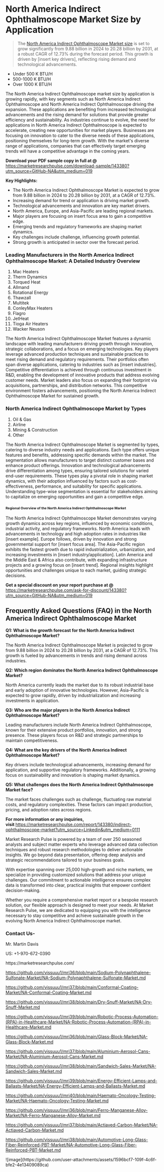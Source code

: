<h1>North America Indirect Ophthalmoscope Market&nbsp;Size by Application</h1><blockquote><p>The <a href="https://marketresearchpulse.com/download-sample/143380?utm_source=GitHub-NA&amp;utm_medium=019">North America Indirect Ophthalmoscope Market size</a> is set to grow significantly from 9.88 billion in 2024 to 20.28 billion by 2031, at a robust CAGR of 12.73% during the forecast period. This growth is driven by [insert key drivers], reflecting rising demand and technological advancements.</p></blockquote><ul><li> Under 500 K BTU/H<li> 500-1000 K BTU/H<li> Over 1000 K BTU/H</li></ul><p>The North America Indirect Ophthalmoscope market size by application is growing rapidly, with key segments such as North America Indirect Ophthalmoscope and North America Indirect Ophthalmoscope driving the expansion. These applications are benefiting from increased technological advancements and the rising demand for solutions that provide greater efficiency and sustainability. As industries continue to evolve, the need for applications in North America Indirect Ophthalmoscope is expected to accelerate, creating new opportunities for market players. Businesses are focusing on innovation to cater to the diverse needs of these applications, positioning themselves for long-term growth. With the market's diverse range of applications, companies that can effectively target emerging trends will have a competitive advantage in the coming years.</p><p><strong>Download your PDF sample copy in full at @ </strong><a href="https://marketresearchpulse.com/download-sample/143380?utm_source=GitHub-NA&amp;utm_medium=019">https://marketresearchpulse.com/download-sample/143380?utm_source=GitHub-NA&amp;utm_medium=019</a></p><p><strong>Key Highlights: </strong></p><ul><li>The North America Indirect Ophthalmoscope Market is expected to grow from 9.88 billion in 2024 to 20.28 billion by 2031, at a CAGR of 12.73%.</li><li>Increasing demand for trend or application is driving market growth.</li><li>Technological advancements and innovation are key market drivers.</li><li>North America, Europe, and Asia-Pacific are leading regional markets.</li><li>Major players are focusing on insert focus area to gain a competitive edge.</li><li>Emerging trends and regulatory frameworks are shaping market dynamics.</li><li>Key challenges include challenge, influencing growth potential.</li><li>Strong growth is anticipated in sector over the forecast period.</li></ul><h3>Leading Manufacturers in the North America Indirect Ophthalmoscope Market: A Detailed Industry Overview</h3><ol><li> Mac Heaters</li><li>Therm Dynamics</li><li>Torqued Heat</li><li>Allmand</li><li>Rotational Energy</li><li>Thawzall</li><li>Multitek</li><li>ConleyMax Heaters</li><li>Flagro</li><li>JetHeat</li><li>Tioga Air Heaters</li><li>Wacker Neuson</li></ol><div class="flex max-w-full flex-col flex-grow"><div class="min-h-8 text-message flex w-full flex-col items-end gap-2 whitespace-normal break-words [.text-message+&amp;]:mt-5" dir="auto" data-message-author-role="assistant" data-message-id="fd8432e4-4910-450d-b182-61b7bfb0a01f" data-message-model-slug="gpt-4o"><div class="flex w-full flex-col gap-1 empty:hidden first:pt-[3px]"><div class="markdown prose w-full break-words dark:prose-invert light"><p>The North America Indirect Ophthalmoscope Market features a dynamic landscape with leading manufacturers driving growth through innovation, strategic collaborations, and a focus on emerging technologies. Key players leverage advanced production techniques and sustainable practices to meet rising demand and regulatory requirements. Their portfolios often span diverse applications, catering to industries such as [insert industries]. Competitive differentiation is achieved through continuous investment in R&amp;D, enabling the development of innovative products that address evolving customer needs. Market leaders also focus on expanding their footprint via acquisitions, partnerships, and distribution networks. This competitive environment fosters advancements, positioning the North America Indirect Ophthalmoscope Market for sustained growth.</p></div></div></div></div><h3>North America Indirect Ophthalmoscope Market by Types</h3><ol><li> Oil & Gas<li> Airline<li> Mining & Construction<li> Other</li></ol><div class="flex max-w-full flex-col flex-grow"><div class="min-h-8 text-message flex w-full flex-col items-end gap-2 whitespace-normal break-words [.text-message+&amp;]:mt-5" dir="auto" data-message-author-role="assistant" data-message-id="084470be-0bb7-4664-bddf-5156b4f41249" data-message-model-slug="gpt-4o-mini"><div class="flex w-full flex-col gap-1 empty:hidden first:pt-[3px]"><div class="markdown prose w-full break-words dark:prose-invert light"><p>The North America Indirect Ophthalmoscope Market is segmented by types, catering to diverse industry needs and applications. Each type offers unique features and benefits, addressing specific demands within the market. The segmentation allows manufacturers to target distinct customer bases and enhance product offerings. Innovation and technological advancements drive differentiation among types, ensuring tailored solutions for varied end-user requirements. These types play a pivotal role in shaping market dynamics, with their adoption influenced by factors such as cost-effectiveness, performance, and suitability for specific applications. Understanding type-wise segmentation is essential for stakeholders aiming to capitalize on emerging opportunities and gain a competitive edge.</p></div></div></div></div><h3><span style="font-size: 11px;">Regional Overview of the North America Indirect Ophthalmoscope Market</span></h3><div class="flex max-w-full flex-col flex-grow"><div class="min-h-8 text-message flex w-full flex-col items-end gap-2 whitespace-normal break-words [.text-message+&amp;]:mt-5" dir="auto" data-message-author-role="assistant" data-message-id="e9038762-ce64-4e30-91c9-9bd413514231" data-message-model-slug="gpt-4o-mini"><div class="flex w-full flex-col gap-1 empty:hidden first:pt-[3px]"><div class="markdown prose w-full break-words dark:prose-invert light"><p>The North America Indirect Ophthalmoscope Market demonstrates varying growth dynamics across key regions, influenced by economic conditions, industrial activity, and regulatory frameworks. North America leads with advancements in technology and high adoption rates in industries like [insert example]. Europe follows, driven by innovation and strong governmental support for [insert focus area]. The Asia-Pacific region exhibits the fastest growth due to rapid industrialization, urbanization, and increasing investments in [insert industry/application]. Latin America and the Middle East &amp; Africa also contribute, with expanding infrastructure projects and a growing focus on [insert trend]. Regional insights highlight opportunities and challenges unique to each market, guiding strategic decisions.</p></div></div></div></div><p><strong>Get a special discount on your report purchase at @ </strong><a href="https://marketresearchpulse.com/ask-for-discount/143380?utm_source=GitHub-NA&amp;utm_medium=019">https://marketresearchpulse.com/ask-for-discount/143380?utm_source=GitHub-NA&amp;utm_medium=019</a></p><h2>Frequently Asked Questions (FAQ) in the North America Indirect Ophthalmoscope Market</h2><p><strong>Q1: What is the growth forecast for the North America Indirect Ophthalmoscope Market?</strong></p><p>The North America Indirect Ophthalmoscope Market is projected to grow from 9.88 billion in 2024 to 20.28 billion by 2031, at a CAGR of 12.73%. This growth is fueled by advancements in trends and rising demand across industries.</p><p><strong>Q2: Which region dominates the North America Indirect Ophthalmoscope Market?</strong></p><p>North America currently leads the market due to its robust industrial base and early adoption of innovative technologies. However, Asia-Pacific is expected to grow rapidly, driven by industrialization and increasing investments in application.</p><p><strong>Q3: Who are the major players in the North America Indirect Ophthalmoscope Market?</strong></p><p>Leading manufacturers include North America Indirect Ophthalmoscope, known for their extensive product portfolios, innovation, and strong presence. These players focus on R&amp;D and strategic partnerships to maintain competitiveness.</p><p><strong>Q4: What are the key drivers of the North America Indirect Ophthalmoscope Market?</strong></p><p>Key drivers include technological advancements, increasing demand for application, and supportive regulatory frameworks. Additionally, a growing focus on sustainability and innovation is shaping market dynamics.</p><p><strong>Q5: What challenges does the North America Indirect Ophthalmoscope Market face?</strong></p><p>The market faces challenges such as challenge, fluctuating raw material costs, and regulatory complexities. These factors can impact production, pricing, and adoption rates across regions.</p><p><strong>For more information or any inquiries, visit&nbsp;</strong><a href="https://marketresearchpulse.com/report/143380/indirect-ophthalmoscope-market?utm_source=Linkedin&utm_medium=0111">https://marketresearchpulse.com/report/143380/indirect-ophthalmoscope-market?utm_source=Linkedin&utm_medium=0111</a></p><p>Market Research Pulse is powered by a team of over 250 seasoned analysts and subject matter experts who leverage advanced data collection techniques and robust research methodologies to deliver actionable insights. We go beyond data presentation, offering deep analysis and strategic recommendations tailored to your business goals.</p><p>With expertise spanning over 25,000 high-growth and niche markets, we specialize in providing customized solutions that address your unique challenges. Our commitment to actionable intelligence ensures complex data is transformed into clear, practical insights that empower confident decision-making.</p><p>Whether you require a comprehensive market report or a bespoke research solution, our flexible approach is designed to meet your needs. At Market Research Pulse, we are dedicated to equipping you with the intelligence necessary to stay competitive and achieve sustainable growth in the evolving North America Indirect Ophthalmoscope market.</p><h3><strong>Contact Us-</strong></h3><p>Mr. Martin Davis</p><p>US: +1-970-672-0390</p><p>https://marketresearchpulse.com/</p><p><a href="https://github.com/vissuuu1/mri36/blob/main/Sodium-Polynaphthalene-Sulfonate-Market/NA-Sodium-Polynaphthalene-Sulfonate-Market.md">https://github.com/vissuuu1/mri36/blob/main/Sodium-Polynaphthalene-Sulfonate-Market/NA-Sodium-Polynaphthalene-Sulfonate-Market.md</a></p><p><a href="https://github.com/vissuuu1/mri37/blob/main/Conformal-Coating-Market/NA-Conformal-Coating-Market.md">https://github.com/vissuuu1/mri37/blob/main/Conformal-Coating-Market/NA-Conformal-Coating-Market.md</a></p><p><a href="https://github.com/vissuuu1/mri38/blob/main/Dry-Snuff-Market/NA-Dry-Snuff-Market.md">https://github.com/vissuuu1/mri38/blob/main/Dry-Snuff-Market/NA-Dry-Snuff-Market.md</a></p><p><a href="https://github.com/vissuuu1/mri39/blob/main/Robotic-Process-Automation-(RPA)-in-Healthcare-Market/NA-Robotic-Process-Automation-(RPA)-in-Healthcare-Market.md">https://github.com/vissuuu1/mri39/blob/main/Robotic-Process-Automation-(RPA)-in-Healthcare-Market/NA-Robotic-Process-Automation-(RPA)-in-Healthcare-Market.md</a></p><p><a href="https://github.com/vissuuu1/mri36/blob/main/Glass-Block-Market/NA-Glass-Block-Market.md">https://github.com/vissuuu1/mri36/blob/main/Glass-Block-Market/NA-Glass-Block-Market.md</a></p><p><a href="https://github.com/vissuuu1/mri37/blob/main/Aluminium-Aerosol-Cans-Market/NA-Aluminium-Aerosol-Cans-Market.md">https://github.com/vissuuu1/mri37/blob/main/Aluminium-Aerosol-Cans-Market/NA-Aluminium-Aerosol-Cans-Market.md</a></p><p><a href="https://github.com/vissuuu1/mri38/blob/main/Sandwich-Sales-Market/NA-Sandwich-Sales-Market.md">https://github.com/vissuuu1/mri38/blob/main/Sandwich-Sales-Market/NA-Sandwich-Sales-Market.md</a></p><p><a href="https://github.com/vissuuu1/mri39/blob/main/Energy-Efficient-Lamps-and-Ballasts-Market/NA-Energy-Efficient-Lamps-and-Ballasts-Market.md">https://github.com/vissuuu1/mri39/blob/main/Energy-Efficient-Lamps-and-Ballasts-Market/NA-Energy-Efficient-Lamps-and-Ballasts-Market.md</a></p><p><a href="https://github.com/vissuuu1/mri40/blob/main/Haemato-Oncology-Testing-Market/NA-Haemato-Oncology-Testing-Market.md">https://github.com/vissuuu1/mri40/blob/main/Haemato-Oncology-Testing-Market/NA-Haemato-Oncology-Testing-Market.md</a></p><p><a href="https://github.com/vissuuu1/mri36/blob/main/Ferro-Manganese-Alloy-Market/NA-Ferro-Manganese-Alloy-Market.md">https://github.com/vissuuu1/mri36/blob/main/Ferro-Manganese-Alloy-Market/NA-Ferro-Manganese-Alloy-Market.md</a></p><p><a href="https://github.com/vissuuu1/mri37/blob/main/Actiaved-Carbon-Market/NA-Actiaved-Carbon-Market.md">https://github.com/vissuuu1/mri37/blob/main/Actiaved-Carbon-Market/NA-Actiaved-Carbon-Market.md</a></p><p><a href="https://github.com/vissuuu1/mri38/blob/main/Automotive-Long-Glass-Fiber-Reinforced-PBT-Market/NA-Automotive-Long-Glass-Fiber-Reinforced-PBT-Market.md">https://github.com/vissuuu1/mri38/blob/main/Automotive-Long-Glass-Fiber-Reinforced-PBT-Market/NA-Automotive-Long-Glass-Fiber-Reinforced-PBT-Market.md</a></p>
![image](https://github.com/user-attachments/assets/1596bcf7-109f-4c6f-bfe2-4e13409089ca)
